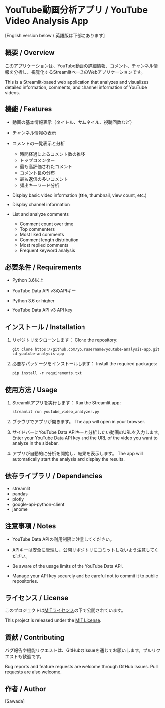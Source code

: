 # YouTube動画分析アプリ / YouTube Video Analysis App

[English version below / 英語版は下部にあります]

## 概要 / Overview

このアプリケーションは、YouTube動画の詳細情報、コメント、チャンネル情報を分析し、視覚化するStreamlitベースのWebアプリケーションです。

This is a Streamlit-based web application that analyzes and visualizes detailed information, comments, and channel information of YouTube videos.

## 機能 / Features

- 動画の基本情報表示（タイトル、サムネイル、視聴回数など）
- チャンネル情報の表示
- コメントの一覧表示と分析
  - 時間経過によるコメント数の推移
  - トップコメンター
  - 最も高評価されたコメント
  - コメント長の分布
  - 最も返信の多いコメント
  - 頻出キーワード分析

- Display basic video information (title, thumbnail, view count, etc.)
- Display channel information
- List and analyze comments
  - Comment count over time
  - Top commenters
  - Most liked comments
  - Comment length distribution
  - Most replied comments
  - Frequent keyword analysis

## 必要条件 / Requirements

- Python 3.6以上
- YouTube Data API v3のAPIキー

- Python 3.6 or higher
- YouTube Data API v3 API key

## インストール / Installation

1. リポジトリをクローンします：
   Clone the repository:
   ```
   git clone https://github.com/yourusername/youtube-analysis-app.git
   cd youtube-analysis-app
   ```

2. 必要なパッケージをインストールします：
   Install the required packages:
   ```
   pip install -r requirements.txt
   ```

## 使用方法 / Usage

1. Streamlitアプリを実行します：
   Run the Streamlit app:
   ```
   streamlit run youtube_video_analyzer.py
   ```

2. ブラウザでアプリが開きます。
   The app will open in your browser.

3. サイドバーにYouTube Data APIキーと分析したい動画のURLを入力します。
   Enter your YouTube Data API key and the URL of the video you want to analyze in the sidebar.

4. アプリが自動的に分析を開始し、結果を表示します。
   The app will automatically start the analysis and display the results.

## 依存ライブラリ / Dependencies

- streamlit
- pandas
- plotly
- google-api-python-client
- janome

## 注意事項 / Notes

- YouTube Data APIの利用制限に注意してください。
- APIキーは安全に管理し、公開リポジトリにコミットしないよう注意してください。

- Be aware of the usage limits of the YouTube Data API.
- Manage your API key securely and be careful not to commit it to public repositories.

## ライセンス / License

このプロジェクトは[MITライセンス](https://opensource.org/licenses/MIT)の下で公開されています。

This project is released under the [MIT License](https://opensource.org/licenses/MIT).

## 貢献 / Contributing

バグ報告や機能リクエストは、GitHubのIssueを通じてお願いします。プルリクエストも歓迎です。

Bug reports and feature requests are welcome through GitHub Issues. Pull requests are also welcome.

## 作者 / Author

[Sawada]

